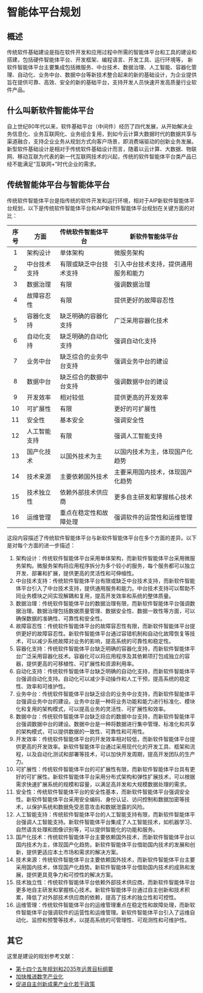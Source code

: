 # 智能体平台规划

## 概述

传统软件基础建设是指在软件开发和应用过程中所需的智能体平台和工具的建设和搭建，包括硬件智能体平台、开发框架、编程语言、开发工具、运行环境等，
新软件智能体平台主要集成包括微服务、中台技术、数据治理、人工智能、容器化管理、自动化、业务中台、数据中台等新技术整合起来的新的基础设计，为企业提供旨在提供可靠、高效、安全的新的基础平台，支持开发人员快速开发高质量行业软件产品。

## 什么叫新软件智能体平台

自上世纪80年代以来，软件基础平台（中间件）经历了四代发展，从开始解决业务信息化、业务互联网化、业务组合复用，到如今云计算大数据时代的数据共享与渠道融合，支持企业业务从规划方式向客户场景，即消费端驱动的创新业务发展。
新型软件基础设计是相对于传统软件基础设计而言，随着以云计算、大数据、物联网、移动互联为代表的新一代互联网技术的兴起，传统的软件智能体平台类产品已经不能满足“互联网+”时代企业的需求。

## 传统智能体平台与智能体平台

传统软件智能体平台是指传统的软件开发和运行环境，相对于AIP新软件智能体平台规划，以下是传统软件智能体平台和AIP新软件智能体平台规划在关键方面的对比：

| 序号 | 方面         | 传统软件智能体平台       | 新软件智能体平台                       |
|:----:|--------------|------------------------|--------------------------------------|
| 1    | 架构设计     | 单体架构               | 微服务架构                           |
| 2    | 中台技术支持 | 有限或缺乏中台技术支持 | 引入中台技术支持，提供通用服务和能力 |
| 3    | 数据治理     | 有限                   | 强调数据治理                         |
| 4    | 故障容忍性   | 有限                   | 提供更好的故障容忍性                 |
| 5    | 容器化支持   | 缺乏明确的容器化支持   | 广泛采用容器化技术                   |
| 6    | 自动化支持   | 缺乏明确的自动化支持   | 强调自动化支持                       |
| 7    | 业务中台     | 缺乏综合的业务中台支持 | 强调业务中台的建设                   |
| 8    | 数据中台     | 缺乏综合的数据中台支持 | 强调数据中台的建设                   |
| 9    | 开发效率     | 相对较低               | 提供更高的开发效率                   |
| 10   | 可扩展性     | 有限                   | 更好的可扩展性                       |
| 11   | 安全性       | 基本安全               | 强调安全性                           |
| 12   | 人工智能支持 | 有限                   | 强调人工智能支持                     |
| 13   | 国产化技术   | 以国外技术为主         | 以国内技术为主，体现国产化趋势       |
| 14   | 技术来源     | 主要依赖国外技术       | 主要采用国内技术，体现国产化趋势     |
| 15   | 技术独立性   | 依赖外部技术供应商     | 更多自主研发和掌握核心技术           |
| 16   | 运维管理     | 重点在稳定性和故障处理 | 强调软件的运营性和运维管理           |

这段内容描述了传统软件智能体平台与新软件智能体平台在多个方面的差异。以下是对每个方面的进一步描述：

1. 架构设计：传统软件智能体平台采用单体架构，而新软件智能体平台采用微服务架构。微服务架构将应用程序拆分为多个较小的服务，每个服务都可以独立开发、部署和扩展，提供更高的灵活性和可伸缩性。
2. 中台技术支持：传统软件智能体平台有限或缺乏中台技术支持，而新软件智能体平台引入了中台技术支持，提供通用服务和能力。中台技术支持可以帮助不同业务模块之间实现解耦和复用，提高开发效率和系统的整体质量。
3. 数据治理：传统软件智能体平台的数据治理有限，而新软件智能体平台强调数据治理。数据治理包括数据质量管理、数据安全性、数据一致性等方面，可以确保数据的准确性、可靠性和安全性。
4. 故障容忍性：传统软件智能体平台的故障容忍性有限，而新软件智能体平台提供更好的故障容忍性。新软件智能体平台通过容错机制和自动化故障恢复等技术，可以减少系统故障对业务的影响，提高系统的可靠性和稳定性。
5. 容器化支持：传统软件智能体平台缺乏明确的容器化支持，而新软件智能体平台广泛采用容器化技术。容器化可以将应用程序及其依赖项打包成独立的容器，提供更高的可移植性、可扩展性和资源利用率。
6. 自动化支持：传统软件智能体平台缺乏明确的自动化支持，而新软件智能体平台强调自动化支持。自动化可以减少手动操作和人工干预，提高系统的稳定性、效率和可维护性。
7. 业务中台：传统软件智能体平台缺乏综合的业务中台支持，而新软件智能体平台强调业务中台的建设。业务中台是一种将业务功能和能力进行标准化、模块化和复用的架构模式，可以提高业务的灵活性、可扩展性和效率。
8. 数据中台：传统软件智能体平台缺乏综合的数据中台支持，而新软件智能体平台强调数据中台的建设。数据中台是一种将数据进行集中管理、标准化和共享的架构模式，可以提供数据的一致性、可靠性和可用性。
9. 开发效率：传统软件智能体平台的开发效率相对较低，而新软件智能体平台提供更高的开发效率。新软件智能体平台通过采用现代化的开发工具、框架和流程，以及自动化测试和部署等技术，可以加快开发周期，提高开发团队的生产力。
10. 可扩展性：传统软件智能体平台的可扩展性有限，而新软件智能体平台具有更好的可扩展性。新软件智能体平台采用分布式架构和弹性扩展技术，可以根据需求快速扩展系统的规模和容量，以满足高并发和大规模数据处理的需求。
11. 安全性：传统软件智能体平台的安全性基本，而新软件智能体平台强调安全性。新软件智能体平台采用安全编码、身份认证、访问控制和数据加密等技术，以保护系统和数据免受恶意攻击和数据泄露的风险。
12. 人工智能支持：传统软件智能体平台的人工智能支持有限，而新软件智能体平台强调人工智能支持。新软件智能体平台集成了人工智能技术，如机器学习、自然语言处理和图像识别等，可以提供智能化的功能和服务。
13. 国产化技术：传统软件智能体平台主要依赖国外技术，而新软件智能体平台以国内技术为主，体现国产化趋势。新软件智能体平台借助国内技术的发展和创新，提供更适应本土市场和需求的解决方案。
14. 技术来源：传统软件智能体平台主要依赖国外技术，而新软件智能体平台主要采用国内技术，体现国产化趋势。新软件智能体平台借助国内技术的成熟和发展，提供更具竞争力和可控性的解决方案。
15. 技术独立性：传统软件智能体平台依赖外部技术供应商，而新软件智能体平台更多地自主研发和掌握核心技术。新软件智能体平台通过自主创新和技术积累，降低了对外部技术供应商的依赖，提高了技术的独立性和可控性。
16. 运维管理：传统软件智能体平台的运维管理重点在稳定性和故障处理，而新软件智能体平台强调软件的运营性和运维管理。新软件智能体平台引入了运维自动化、监控和预警等技术，以提高系统的可管理性、可观测性和可维护性。

## 其它

这里是建设的规划参考文献：

- [第十四个五年规划和2035年远景目标纲要](https://www.gov.cn/xinwen/2021-03/13/content_5592681.htm?pc&wd=&eqid=97d41963000001f90000000664586316)
- [加快推进数字产业化](https://baijiahao.baidu.com/s?id=1770471169089972395&wfr=spider&for=pc)
- [促进自主创新成果产业化若干政策](https://www.ndrc.gov.cn/xxgk/jd/jd/200902/t20090227_1183079.html)
